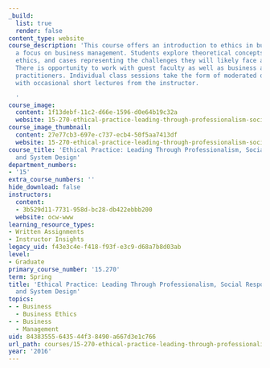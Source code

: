 ```yaml
---
_build:
  list: true
  render: false
content_type: website
course_description: 'This course offers an introduction to ethics in business, with
  a focus on business management. Students explore theoretical concepts in business
  ethics, and cases representing the challenges they will likely face as managers.
  There is opportunity to work with guest faculty as well as business and other professional
  practitioners. Individual class sessions take the form of moderated discussion,
  with occasional short lectures from the instructor.

  '
course_image:
  content: 1f13debf-11c2-d66e-1596-d0e64b19c32a
  website: 15-270-ethical-practice-leading-through-professionalism-social-responsibility-and-system-design-spring-2016
course_image_thumbnail:
  content: 27e77cb3-697e-c737-ecb4-50f5aa7413df
  website: 15-270-ethical-practice-leading-through-professionalism-social-responsibility-and-system-design-spring-2016
course_title: 'Ethical Practice: Leading Through Professionalism, Social Responsibility,
  and System Design'
department_numbers:
- '15'
extra_course_numbers: ''
hide_download: false
instructors:
  content:
  - 3b529d11-7731-958d-bc28-db422ebbb200
  website: ocw-www
learning_resource_types:
- Written Assignments
- Instructor Insights
legacy_uid: f43e3c4e-f418-f93f-e3c9-d68a7b8d03ab
level:
- Graduate
primary_course_number: '15.270'
term: Spring
title: 'Ethical Practice: Leading Through Professionalism, Social Responsibility,
  and System Design'
topics:
- - Business
  - Business Ethics
- - Business
  - Management
uid: 84383555-6435-44f3-8490-a667d3e1c766
url_path: courses/15-270-ethical-practice-leading-through-professionalism-social-responsibility-and-system-design-spring-2016
year: '2016'
---
```

